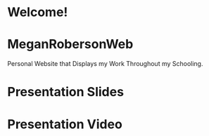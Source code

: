 # Welcome!


# MeganRobersonWeb
Personal Website that Displays my Work Throughout my Schooling. 

# Presentation Slides

# Presentation Video
